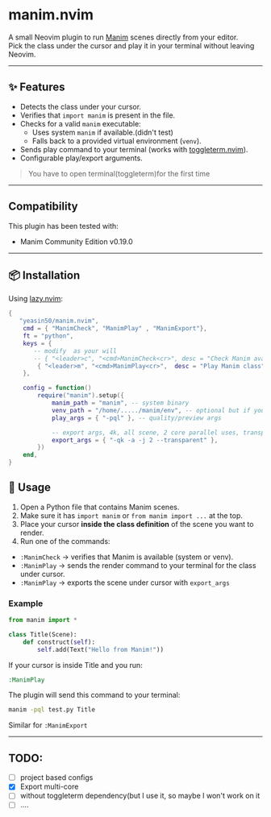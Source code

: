 # manim.nvim

A small Neovim plugin to run [Manim](https://www.manim.community/) scenes directly from your editor.  
Pick the class under the cursor and play it in your terminal without leaving Neovim.

---

## ✨ Features

- Detects the class under your cursor.
- Verifies that `import manim` is present in the file.
- Checks for a valid `manim` executable:
  - Uses system `manim` if available.(didn't test)
  - Falls back to a provided virtual environment (`venv`).
- Sends play command to your terminal (works with [toggleterm.nvim](https://github.com/akinsho/toggleterm.nvim)).
- Configurable play/export arguments.

> You have to open terminal(toggleterm)for the first time

---

## Compatibility

This plugin has been tested with:

- Manim Community Edition v0.19.0

---

## 📦 Installation

Using [lazy.nvim](https://github.com/folke/lazy.nvim):

```lua
{
   "yeasin50/manim.nvim",
    cmd = { "ManimCheck", "ManimPlay" , "ManimExport"},
    ft = "python",
    keys = {
       -- modify  as your will
       -- { "<leader>c", "<cmd>ManimCheck<cr>", desc = "Check Manim availability" },
        { "<leader>m", "<cmd>ManimPlay<cr>",  desc = "Play Manim class" },
    },

    config = function()
        require("manim").setup({
            manim_path = "manim", -- system binary
            venv_path = "/home/...../manim/env", -- optional but if you are just using environment,provide full path
            play_args = { "-pql" }, -- quality/preview args

            -- export args, 4k, all scene, 2 core parallel uses, transparent background
            export_args = { "-qk -a -j 2 --transparent" },
        })
    end,
}
```

## 🚀 Usage

1. Open a Python file that contains Manim scenes.
2. Make sure it has `import manim` or `from manim import ...` at the top.
3. Place your cursor **inside the class definition** of the scene you want to render.
4. Run one of the commands:

- `:ManimCheck` → verifies that Manim is available (system or venv).
- `:ManimPlay` → sends the render command to your terminal for the class under cursor.
- `:ManimPlay` → exports the scene under cursor with `export_args`

### Example

```python
from manim import *

class Title(Scene):
    def construct(self):
        self.add(Text("Hello from Manim!"))
```

If your cursor is inside Title and you run:

```cmd
:ManimPlay
```

The plugin will send this command to your terminal:

```bash
manim -pql test.py Title
```

Similar for `:ManimExport`

---

## TODO:

- [ ] project based configs
- [x] Export multi-core
- [ ] without toggleterm dependency(but I use it, so maybe I won't work on it
- [ ] ....
